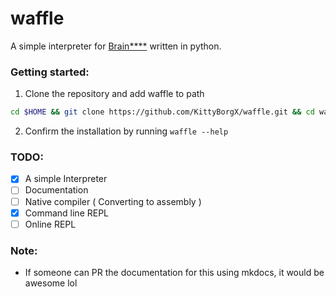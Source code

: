 # waffle

A simple interpreter for [Brain\*\*\*\*](https://en.wikipedia.org/wiki/Brainfuck) written in python.

### Getting started:

1. Clone the repository and add waffle to path

```sh
cd $HOME && git clone https://github.com/KittyBorgX/waffle.git && cd waffle && chmod +x installer.py && ./installer.py
```

2. Confirm the installation by running `waffle --help`

### TODO:

- [x] A simple Interpreter
- [ ] Documentation
- [ ] Native compiler ( Converting to assembly )
- [x] Command line REPL
- [ ] Online REPL

### Note:

- If someone can PR the documentation for this using mkdocs, it would be awesome lol
